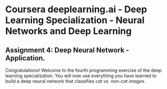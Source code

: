 # Coursera deeplearning.ai - Deep Learning Specialization - Neural Networks and Deep Learning

## Assignment 4: Deep Neural Network - Application.

Congratulations! Welcome to the fourth programming exercise of the deep learning specialization. You will now use everything you have learned to build a deep neural network that classifies *cat vs. non-cat images*.
